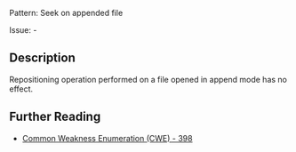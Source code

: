 Pattern: Seek on appended file

Issue: -

## Description

Repositioning operation performed on a file opened in append mode has no effect.

## Further Reading

* [Common Weakness Enumeration (CWE) - 398](https://cwe.mitre.org/data/definitions/398.html)